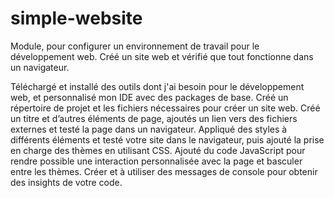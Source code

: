 # simple-website
Module, pour configurer un environnement de travail pour le développement web. Créé un site web et vérifié que tout fonctionne dans un navigateur. 

Téléchargé et installé des outils dont j'ai besoin pour le développement web, et personnalisé mon IDE avec des packages de base.
Créé un répertoire de projet et les fichiers nécessaires pour créer un site web.
Créé un titre et d’autres éléments de page, ajoutés un lien vers des fichiers externes et testé la page dans un navigateur.
Appliqué des styles à différents éléments et testé votre site dans le navigateur, puis ajouté la prise en charge des thèmes en utilisant CSS.
Ajouté du code JavaScript pour rendre possible une interaction personnalisée avec la page et basculer entre les thèmes.
Créer et à utiliser des messages de console pour obtenir des insights de votre code.